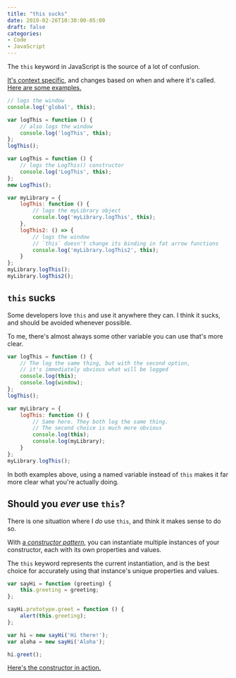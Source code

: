 ```yaml
---
title: "this sucks"
date: 2019-02-26T10:30:00-05:00
draft: false
categories:
- Code
- JavaScript
---
```


The `this` keyword in JavaScript is the source of a lot of confusion.

[It's context specific](https://javascriptforwp.com/this-introduction/), and changes based on when and where it's called. [Here are some examples.](https://codepen.io/cferdinandi/pen/rRaMLE)

```js
// logs the window
console.log('global', this);

var logThis = function () {
	// also logs the window
	console.log('logThis', this);
};
logThis();

var LogThis = function () {
	// logs the LogThis() constructor
	console.log('LogThis', this);
};
new LogThis();

var myLibrary = {
	logThis: function () {
		// logs the myLibrary object
		console.log('myLibrary.logThis', this);
	},
	logThis2: () => {
		// logs the window
		// `this` doesn't change its binding in fat arrow functions
		console.log('myLibrary.logThis2', this);
	}
};
myLibrary.logThis();
myLibrary.logThis2();
```

## `this` sucks

Some developers love `this` and use it anywhere they can. I think it sucks, and should be avoided whenever possible.

To me, there's almost always some other variable you can use that's more clear.

```js
var logThis = function () {
	// The log the same thing, but with the second option,
	// it's immediately obvious what will be logged
	console.log(this);
	console.log(window);
};
logThis();

var myLibrary = {
	logThis: function () {
		// Same here. They both log the same thing.
		// The second choice is much more obvious
		console.log(this);
		console.log(myLibrary);
	}
};
myLibrary.logThis();
```

In both examples above, using a named variable instead of `this` makes it far more clear what you're actually doing.

## Should you *ever* use `this`?

There is one situation where I *do* use `this`, and think it makes sense to do so.

With [a *constructor pattern*](https://vanillajstoolkit.com/boilerplates/constructor/), you can instantiate multiple instances of your constructor, each with its own properties and values.

The `this` keyword represents the current instantiation, and is the best choice for accurately using that instance's unique properties and values.

```js
var sayHi = function (greeting) {
	this.greeting = greeting;
};

sayHi.prototype.greet = function () {
	alert(this.greeting);
};

var hi = new sayHi('Hi there!');
var aloha = new sayHi('Aloha');

hi.greet();
```

[Here's the constructor in action.](https://codepen.io/cferdinandi/pen/WmborV)